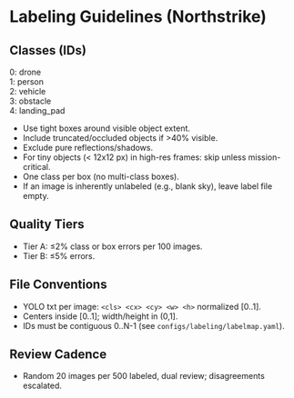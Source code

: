 # Labeling Guidelines (Northstrike)

## Classes (IDs)
0: drone  
1: person  
2: vehicle  
3: obstacle  
4: landing_pad

- Use tight boxes around visible object extent.
- Include truncated/occluded objects if >40% visible.
- Exclude pure reflections/shadows.
- For tiny objects (< 12x12 px) in high-res frames: skip unless mission-critical.
- One class per box (no multi-class boxes).
- If an image is inherently unlabeled (e.g., blank sky), leave label file empty.

## Quality Tiers
- Tier A: ≤2% class or box errors per 100 images.
- Tier B: ≤5% errors.

## File Conventions
- YOLO txt per image: `<cls> <cx> <cy> <w> <h>` normalized [0..1].
- Centers inside [0..1]; width/height in (0,1].
- IDs must be contiguous 0..N-1 (see `configs/labeling/labelmap.yaml`).

## Review Cadence
- Random 20 images per 500 labeled, dual review; disagreements escalated.
